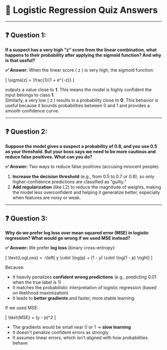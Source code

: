 
# 🧠 Logistic Regression Quiz Answers

---

## ❓ Question 1:
**If a suspect has a very high “z” score from the linear combination, what happens to their probability after applying the sigmoid function? And why is that useful?**

**✅ Answer:**
When the linear score \( z \) is very high, the sigmoid function:

\[
\sigma(z) = \frac{1}{1 + e^{-z}}
\]

outputs a value close to **1**. This means the model is highly confident the input belongs to class **1**.  
Similarly, a very low \( z \) results in a probability close to **0**. This behavior is useful because it bounds probabilities between 0 and 1 and provides a smooth confidence curve.

---

## ❓ Question 2:
**Suppose the model gives a suspect a probability of 0.8, and you use 0.5 as your threshold. But your boss says we need to be more cautious and reduce false positives. What can you do?**

**✅ Answer:**
Two ways to reduce false positives (accusing innocent people):

1. **Increase the decision threshold** (e.g., from 0.5 to 0.7 or 0.8), so only higher-confidence predictions are classified as “guilty.”
2. **Add regularization** (like L2) to reduce the magnitude of weights, making the model less overconfident and helping it generalize better, especially when features are noisy or weak.

---

## ❓ Question 3:
**Why do we prefer log loss over mean squared error (MSE) in logistic regression? What would go wrong if we used MSE instead?**

**✅ Answer:**
We prefer **log loss** (binary cross-entropy):

\[
\text{LogLoss} = -\left[ y \cdot \log(p) + (1 - y) \cdot \log(1 - p) \right]
\]

Because:

- It heavily penalizes **confident wrong predictions** (e.g., predicting 0.01 when the true label is 1)
- It matches the probabilistic interpretation of logistic regression (based on likelihood maximization)
- It leads to **better gradients** and faster, more stable learning

If we used MSE:

\[
\text{MSE} = (y - p)^2
\]

- The gradients would be small near 0 or 1 → **slow learning**
- It doesn't penalize confident errors as strongly
- It assumes linear errors, which isn't aligned with how probabilities behave
